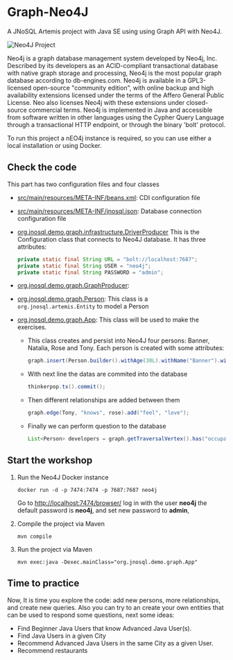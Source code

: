# Graph-Neo4J

A JNoSQL Artemis project with Java SE using using Graph API with Neo4J.

![Neo4J Project](http://www.jnosql.org/img/logos/neo4j.png)

Neo4j is a graph database management system developed by  Neo4j, Inc. Described by its developers as an ACID-compliant transactional database with native graph storage and processing, Neo4j is the most popular graph database according to db-engines.com. Neo4j is available in a GPL3-licensed open-source "community edition", with online backup and high availability extensions licensed under the terms of the Affero General Public License. Neo also licenses Neo4j with these extensions under closed-source commercial terms. Neo4j is implemented in Java and accessible from software written in other languages using the Cypher Query Language through a transactional HTTP endpoint, or through the binary 'bolt' protocol.


To run this project a nEO4j instance is required, so you can use either a local installation or using Docker.

## Check the code

This part has two configuration files and four classes

* [src/main/resources/META-INF/beans.xml](src/main/resources/META-INF/beans.xml): CDI configuration file

* [src/main/resources/META-INF/jnosql.json](src/main/resources/META-INF/jnosql.json): Database connection configuration file

* [org.jnosql.demo.graph.infrastructure.DriverProducer](src/main/java/org/jnosql/demo/graph/infrastructure/DriverProducer.java)
This is the Configuration class that connects to Neo4J database. It has three attributes:

	```java
	private static final String URL = "bolt://localhost:7687";
	private static final String USER = "neo4j";
	private static final String PASSWORD = "admin";

* [org.jnosql.demo.graph.GraphProducer](src/main/java/org/jnosql/demo/graph/GraphProducer.java): 



* [org.jnosql.demo.graph.Person](src/main/java/org/jnosql/demo/graph/Person.java):
 This class is a `org.jnosql.artemis.Entity` to model a Person

* [org.jnosql.demo.graph.App](src/main/java/org/jnosql/demo/graph/App.java): This class will be used to make the exercises.
	* This class creates and persist into Neo4J four persons: Banner, Natalia, Rose and Tony. Each person is created with some attributes:

		```java
		graph.insert(Person.builder().withAge(30L).withName("Banner").withOccupation("Developer").withSalary(3_000D).build());
		```
	* With next line the datas are commited into the database
		```java
		thinkerpop.tx().commit();
		```
		
	* Then different relationships are added between them
		```java
		graph.edge(Tony, "knows", rose).add("feel", "love");
		``` 
	
	* Finally we can perform question to the database
		```java
		List<Person> developers = graph.getTraversalVertex().has("occupation", "Developer").<Person>stream().collect(toList());
		``` 


## Start the workshop

1. Run the Neo4J Docker instance

	```
	docker run -d -p 7474:7474 -p 7687:7687 neo4j
	```
  	Go to [http://localhost:7474/browser/](http://localhost:7474/browser/) log in with the user **neo4j** the default password is **neo4j**, and set new password to **admin**, 

2. Compile the project via Maven 
	```
	mvn compile
	```
3. Run the project via Maven 
	```
	mvn exec:java -Dexec.mainClass="org.jnosql.demo.graph.App"
	```
## Time to practice

Now, It is time you explore the code: add new persons, more relationships, and create new queries. 
Also you can try to an create your own entities that can be used to respond some questions, next some ideas: 

* Find Beginner Java Users that know Advanced Java User(s).
* Find Java Users in a given City
* Recommend Advanced Java Users in the same City as a given User.
* Recommend restaurants 
 